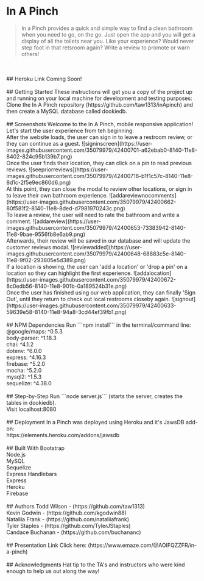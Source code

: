 # In A Pinch
> In a Pinch provides a quick and simple way to find a clean bathroom when you need to go, on the go. Just open the app and you will get a display of all the toilets near you. Like your experience?  Would never step foot in that retsroom again?  Write a review to promote or warn others!
<br />
<br />
## Heroku Link
Coming Soon!
<br />
<br />
## Getting Started
These instructions will get you a copy of the project up and running on your local machine for development and testing purposes:
<br />
Clone the In A Pinch repository (https://github.com/taw1313/inApinch) and then create a MySQL database called dookiedb.
<br />
<br />
## Screenshots
Welcome to the In A Pinch, mobile responsive application! Let's start the user experience from teh beginning:
<br />
After the website loads, the user can sign in to leave a restroom review, or they can continue as a guest.
![signinscreen](https://user-images.githubusercontent.com/35079979/42400701-a62ebab0-8140-11e8-8402-824c95b139b7.png)
<br />
Once the user finds their location, they can click on a pin to read previous reviews.
![seepriorreviews](https://user-images.githubusercontent.com/35079979/42400716-b1f1c57c-8140-11e8-8d1c-2f5e9ec860d6.png)
<br />
At this point, they can close the modal to review other locations, or sign in to leave their own bathroom experience.
![addareviewnocomments](https://user-images.githubusercontent.com/35079979/42400662-80f581f2-8140-11e8-8ded-d7981970243c.png)
<br />
To leave a review, the user will need to rate the bathroom and write a comment.
![addareview](https://user-images.githubusercontent.com/35079979/42400653-73383942-8140-11e8-9bae-9556fb8e6ab9.png)
<br />
Afterwards, their review will be saved in our database and will update the customer reviews modal.
![reviewadded](https://user-images.githubusercontent.com/35079979/42400648-68883c5e-8140-11e8-9f02-293805e5d389.png)
<br />
If a location is showing, the user can 'add a location' or 'drop a pin' on a location so they can highlight the first experience.
![addalocation](https://user-images.githubusercontent.com/35079979/42400672-8c0edb56-8140-11e8-901b-0a189524b31e.png)
<br />
Once the user has finished using our web application, they can finally 'Sign Out', until they return to check out local restrooms closeby again.
![signout](https://user-images.githubusercontent.com/35079979/42400633-59639e58-8140-11e8-94a8-3cd44ef39fb1.png)
<br />
<br />
## NPM Dependencies
Run ```npm install``` in the terminal/command line:
<br />
@google/maps: ^0.5.3
<br />
body-parser: ^1.18.3
<br />
chai: ^4.1.2
<br />
dotenv: ^6.0.0
<br />
express: ^4.16.3
<br />
firebase: ^5.2.0
<br />
mocha: ^5.2.0
<br />
mysql2: ^1.5.3
<br />
sequelize: ^4.38.0
<br />
<br />
## Step-by-Step
Run ```node server.js``` (starts the server, creates the tables in dookiedb).
<br />
Visit localhost:8080
<br />
<br />
## Deployment
In a Pinch was deployed using Heroku and it's JawsDB add-on:
<br />
https://elements.heroku.com/addons/jawsdb
<br />
<br />
## Built With
Bootstrap
<br />
Node.js
<br />
MySQL
<br />
Sequelize
<br />
Express Handlebars
<br />
Express
<br />
Heroku
<br />
Firebase
<br />
<br />
## Authors
Todd Wilson - (https://github.com/taw1313)
<br />
Kevin Godwin - (https://github.com/kgodwin88)
<br />
Nataliia Frank - (https://github.com/nataliiafrank)
<br />
Tyler Staples - (https://github.com/TylerJStaples)
<br />
Candace Buchanan - (https://github.com/buchananc)
<br />
<br />
## Presentation Link
Click here: (https://www.emaze.com/@AOIFQZZFR/in-a-pinch)
<br />
<br />
## Acknowledgments
Hat tip to the TA's and instructors who were kind enough to help us out along the way!